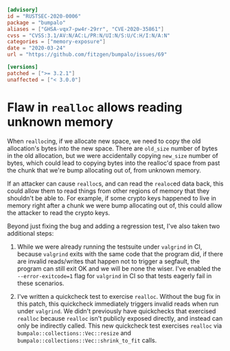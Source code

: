 ```toml
[advisory]
id = "RUSTSEC-2020-0006"
package = "bumpalo"
aliases = ["GHSA-vqx7-pw4r-29rr", "CVE-2020-35861"]
cvss = "CVSS:3.1/AV:N/AC:L/PR:N/UI:N/S:U/C:H/I:N/A:N"
categories = ["memory-exposure"]
date = "2020-03-24"
url = "https://github.com/fitzgen/bumpalo/issues/69"

[versions]
patched = [">= 3.2.1"]
unaffected = ["< 3.0.0"]
```

# Flaw in `realloc` allows reading unknown memory

When `realloc`ing, if we allocate new space, we need to copy the old
allocation's bytes into the new space. There are `old_size` number of bytes in
the old allocation, but we were accidentally copying `new_size` number of bytes,
which could lead to copying bytes into the realloc'd space from past the chunk
that we're bump allocating out of, from unknown memory.

If an attacker can cause `realloc`s, and can read the `realoc`ed data back,
this could allow them to read things from other regions of memory that they
shouldn't be able to. For example, if some crypto keys happened to live in
memory right after a chunk we were bump allocating out of, this could allow
the attacker to read the crypto keys.

Beyond just fixing the bug and adding a regression test, I've also taken two
additional steps:

1. While we were already running the testsuite under `valgrind` in CI, because
   `valgrind` exits with the same code that the program did, if there are
   invalid reads/writes that happen not to trigger a segfault, the program can
   still exit OK and we will be none the wiser. I've enabled the
   `--error-exitcode=1` flag for `valgrind` in CI so that tests eagerly fail
   in these scenarios.

2. I've written a quickcheck test to exercise `realloc`. Without the bug fix
   in this patch, this quickcheck immediately triggers invalid reads when run
   under `valgrind`. We didn't previously have quickchecks that exercised
   `realloc` because `realloc` isn't publicly exposed directly, and instead
   can only be indirectly called. This new quickcheck test exercises `realloc`
   via `bumpalo::collections::Vec::resize` and
   `bumpalo::collections::Vec::shrink_to_fit` calls.
